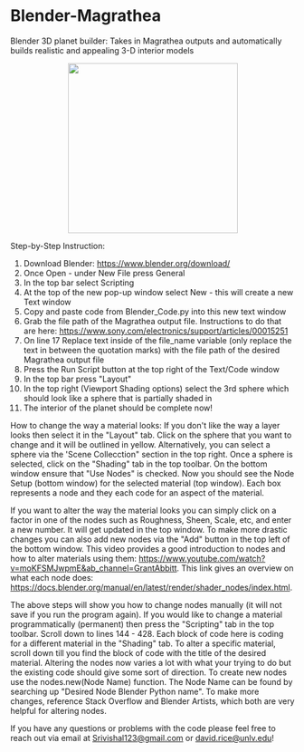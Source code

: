 # Blender-Magrathea
Blender 3D planet builder: Takes in Magrathea outputs and automatically builds realistic and appealing 3-D interior models

 <p align="center">
<img width = "300" src="planet443%235.png"/>
 </p>

Step-by-Step Instruction:
1. Download Blender: https://www.blender.org/download/
2. Once Open - under New File press General
3. In the top bar select Scripting
4. At the top of the new pop-up window select New - this will create a new Text window
5. Copy and paste code from Blender_Code.py into this new text window
6. Grab the file path of the Magrathea output file. Instructions to do that are here: https://www.sony.com/electronics/support/articles/00015251
7. On line 17 Replace text inside of the file_name variable (only replace the text in between the quotation marks) with the file path of the desired Magrathea output file
8. Press the Run Script button at the top right of the Text/Code window
9. In the top bar press "Layout"
10. In the top right (Viewport Shading options) select the 3rd sphere which should look like a sphere that is partially shaded in 
11. The interior of the planet should be complete now!


How to change the way a material looks:
If you don't like the way a layer looks then select it in the "Layout" tab. Click on the sphere that you want to change and it will be outlined in yellow. Alternatively, you can select a sphere via the 'Scene Collecction" section in the top right. Once a sphere is selected, click on the "Shading" tab in the top toolbar. On the bottom window ensure that "Use Nodes" is checked. Now you should see the Node Setup (bottom window) for the selected material (top window). Each box represents a node and they each code for an aspect of the material. 

If you want to alter the way the material looks you can simply click on a factor in one of the nodes such as Roughness, Sheen, Scale, etc, and enter a new number. It will get updated in the top window. To make more drastic changes you can also add new nodes via the "Add" button in the top left of the bottom window. This video provides a good introduction to nodes and how to alter materials using them: https://www.youtube.com/watch?v=moKFSMJwpmE&ab_channel=GrantAbbitt. This link gives an overview on what each node does: https://docs.blender.org/manual/en/latest/render/shader_nodes/index.html.

The above steps will show you how to change nodes manually (it will not save if you run the program again). If you would like to change a material programmatically (permanent) then press the "Scripting" tab in the top toolbar. Scroll down to lines 144 - 428. Each block of code here is coding for a different material in the "Shading" tab. To alter a specific material, scroll down till you find the block of code with the title of the desired material. Altering the nodes now varies a lot with what your trying to do but the existing code should give some sort of direction. To create new nodes use the nodes.new(Node Name) function. The Node Name can be found by searching up "Desired Node Blender Python name". To make more changes, reference Stack Overflow and Blender Artists, which both are very helpful for altering nodes.

If you have any questions or problems with the code please feel free to reach out via email at Srivishal123@gmail.com or david.rice@unlv.edu!
